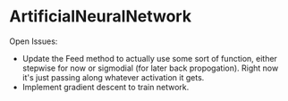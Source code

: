 ArtificialNeuralNetwork
=======================
Open Issues:  
- Update the Feed method to actually use some sort of function, either stepwise for now or sigmodial (for later back propogation). Right now it's just passing along whatever activation it gets.  
- Implement gradient descent to train network.  
